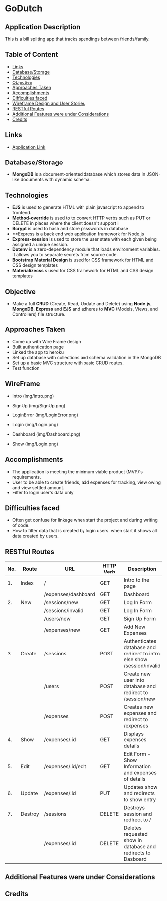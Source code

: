 # GoDutch

## Application Description
This is a bill spilting app that tracks spendings between friends/family.

## Table of Content
- [Links](#Links)
- [Database/Storage](#Database/Storage)
- [Technologies](#Technologies)
- [Objective](#Objective)
- [Approaches Taken](#Approaches-taken)
- [Accomplishments](#Accomplishments)
- [Difficulties faced](#Difficulties-faced)
- [Wireframe Design and User Stories](#Wireframe-Design-and-User-Stories)
- [RESTful Routes](#RESTful-Routes)
- [Additional Features were under Considerations](#Additional-Features-were-under-Considerations)
- [Credits](#Credits)

## Links
- [Application Link](https://go-dutch-project2.herokuapp.com/)

## Database/Storage
* **MongoDB** is a document-oriented database which stores data in JSON-like documents with dynamic schema. 

## Technologies
* **EJS** is used to generate HTML with plain javascript to append to frontend.
* **Method-override** is used to to convert HTTP verbs such as PUT or DELETE in places where the client doesn't support i
* **Bcrypt** is used to hash and store passwords in database
* **Express is a back end web application framework for Node.js
* **Express-session** is used to store the user state with each given being assigned a unique session.
* **Dotenv** is a zero-dependency module that loads environment variables. It allows you to separate secrets from source code.
* **Bootstrap Material Design** is used for CSS framework for HTML and CSS design templates
* **Materializecss** s used for CSS framework for HTML and CSS design templates


## Objective
* Make a full **CRUD** (Create, Read, Update and Delete) using 
**Node.js**, **MongoDB**, **Express** and **EJS** and adheres to **MVC** (Models, Views, and Controllers) file structure.

## Approaches Taken
* Come up with Wire Frame design
* Built authentication page
* Linked the app to heroku
* Set up database with collections and schema validation in the MongoDB
* Set up a basic MVC structure with basic CRUD routes.
* Test function

## WireFrame

- Intro
(img/intro.png)

- SignUp
(img/SignUp.png)

- LoginError
(img/LoginError.png)

- Login
(img/Login.png)

- Dashboard
(img/Dashboard.png)

- Show
(img/Login.png)

## Accomplishments
* The application is meeting the minimum viable product (MVP)'s requirements.
* User to be able to create friends, add expenses for tracking, view owing and view settled amount.
* Filter to login user's data only

## Difficulties faced
- Often get confuse for linkage when start the project and during writing of code.
- How to filter data that is created by login users. when start it shows all data created by users.

## RESTful Routes

| No. | Route   | URL                 | HTTP Verb | Description                                                                      |
| --- | ------- | -----------------   | --------- | -------------------------------------------------------------------------------- |
| 1.  | Index   | /                   | GET       | Intro to the page                                                                |
|     |         | /expenses/dashboard | GET       | Dashboard                                                                        |
| 2.  | New     | /sessions/new       | GET       | Log In Form                                                                      |
|     |         | /sessions/invalid   | GET       | Log In Form                                                                      |
|     |         | /users/new          | GET       | Sign Up Form                                                                     |
|     |         | /expenses/new       | GET       | Add New Expenses                                                                 |
| 3.  | Create  | /sessions           | POST      | Authenticates database and redirect to intro else show /session/invalid          |
|     |         | /users              | POST      | Create new user into database and redirect to /session/new                       |
|     |         | /expenses           | POST      | Creates new expenses and redirect to /expenses                                   |
| 4.  | Show    | /expenses/:id       | GET       | Displays expenses details                                                        |
| 5.  | Edit    | /expenses/:id/edit  | GET       | Edit Form - Show Information and expenses of details                             |
| 6.  | Update  | /expenses/:id       | PUT       | Updates show and redirects to show entry                                         |
| 7.  | Destroy | /sessions           | DELETE    | Destroys session and redirect to /                                               |
|     |         | /expenses/:id       | DELETE    | Deletes requested show in database and redirects to Dasboard                     |

## Additional Features were under Considerations
<!-- * **Notifications** - application to send notifcation to user when there is another user commented on image, add new image to the album, followed album has new image, has new follower, etc. 
* **Enhance Users Database** - to get more users profile into the database like profile picture, email address, gender, age, biodata, etc. 
* **Like feature for image** - to have a like button for individual image -->

## Credits
<!-- * All the **alpha trials users** and **fellow coursemates**  -->

